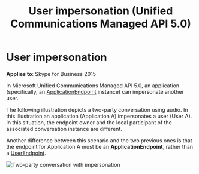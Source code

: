 ﻿---
description: Learn how an Application Endpoint instance can impersonate another user. 
title: User impersonation (Unified Communications Managed API 5.0)
TOCTitle: User impersonation
ms:assetid: 4d243ea7-4131-462f-a476-f41bba5dac51
ms:mtpsurl: https://msdn.microsoft.com/library/Dn465968(v=office.16)
ms:contentKeyID: 65239859
ms.date: 07/27/2015
mtps_version: v=office.16
---

# User impersonation

**Applies to**: Skype for Business 2015

In Microsoft Unified Communications Managed API 5.0, an application (specifically, an [ApplicationEndpoint](/dotnet/api/microsoft.rtc.collaboration.applicationendpoint?) instance) can impersonate another user.

The following illustration depicts a two-party conversation using audio. In this illustration an application (Application A) impersonates a user (User A). In this situation, the endpoint owner and the local participant of the associated conversation instance are different. 

Another difference between this scenario and the two previous ones is that the endpoint for Application A must be an **ApplicationEndpoint**, rather than a [UserEndpoint](/dotnet/api/microsoft.rtc.collaboration.userendpoint?).

![Two-party conversation with impersonation](images/Dn465968.Two-party-Impersonation-AV(Office.16).png "Two-party conversation with impersonation")

